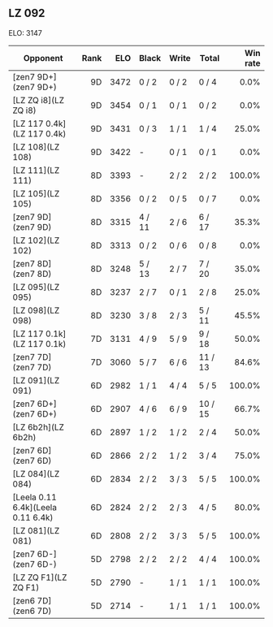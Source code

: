 ## LZ 092 ##

ELO: 3147

Opponent | Rank | ELO | Black | Write | Total | Win rate
---------|-----:|----:|-------|-------|-------|-------:
[zen7 9D+](zen7 9D+) | 9D | 3472 | 0 / 2 | 0 / 2 | 0 / 4 | 0.0%
[LZ ZQ i8](LZ ZQ i8) | 9D | 3454 | 0 / 1 | 0 / 1 | 0 / 2 | 0.0%
[LZ 117 0.4k](LZ 117 0.4k) | 9D | 3431 | 0 / 3 | 1 / 1 | 1 / 4 | 25.0%
[LZ 108](LZ 108) | 9D | 3422 | - | 0 / 1 | 0 / 1 | 0.0%
[LZ 111](LZ 111) | 8D | 3393 | - | 2 / 2 | 2 / 2 | 100.0%
[LZ 105](LZ 105) | 8D | 3356 | 0 / 2 | 0 / 5 | 0 / 7 | 0.0%
[zen7 9D](zen7 9D) | 8D | 3315 | 4 / 11 | 2 / 6 | 6 / 17 | 35.3%
[LZ 102](LZ 102) | 8D | 3313 | 0 / 2 | 0 / 6 | 0 / 8 | 0.0%
[zen7 8D](zen7 8D) | 8D | 3248 | 5 / 13 | 2 / 7 | 7 / 20 | 35.0%
[LZ 095](LZ 095) | 8D | 3237 | 2 / 7 | 0 / 1 | 2 / 8 | 25.0%
[LZ 098](LZ 098) | 8D | 3230 | 3 / 8 | 2 / 3 | 5 / 11 | 45.5%
[LZ 117 0.1k](LZ 117 0.1k) | 7D | 3131 | 4 / 9 | 5 / 9 | 9 / 18 | 50.0%
[zen7 7D](zen7 7D) | 7D | 3060 | 5 / 7 | 6 / 6 | 11 / 13 | 84.6%
[LZ 091](LZ 091) | 6D | 2982 | 1 / 1 | 4 / 4 | 5 / 5 | 100.0%
[zen7 6D+](zen7 6D+) | 6D | 2907 | 4 / 6 | 6 / 9 | 10 / 15 | 66.7%
[LZ 6b2h](LZ 6b2h) | 6D | 2897 | 1 / 2 | 1 / 2 | 2 / 4 | 50.0%
[zen7 6D](zen7 6D) | 6D | 2866 | 2 / 2 | 1 / 2 | 3 / 4 | 75.0%
[LZ 084](LZ 084) | 6D | 2834 | 2 / 2 | 3 / 3 | 5 / 5 | 100.0%
[Leela 0.11 6.4k](Leela 0.11 6.4k) | 6D | 2824 | 2 / 2 | 2 / 3 | 4 / 5 | 80.0%
[LZ 081](LZ 081) | 6D | 2808 | 2 / 2 | 3 / 3 | 5 / 5 | 100.0%
[zen7 6D-](zen7 6D-) | 5D | 2798 | 2 / 2 | 2 / 2 | 4 / 4 | 100.0%
[LZ ZQ F1](LZ ZQ F1) | 5D | 2790 | - | 1 / 1 | 1 / 1 | 100.0%
[zen6 7D](zen6 7D) | 5D | 2714 | - | 1 / 1 | 1 / 1 | 100.0%
